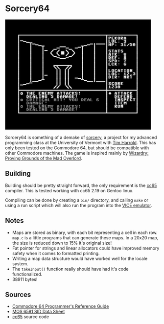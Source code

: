 # Sorcery64
<img src="doc/screenshot.png" alt="screenshot of in-game combat" width="auto" height="360">

Sorcery64 is something of a demake of [sorcery](https://github.com/ConnorMilligan/sorcery), a project for my advanced programming class at the University of Vermont with [Tim Harrold](https://github.com/timjhh). This has only been tested on the Commodore 64, but should be compatible with other Commodore machines. The game is inspired mainly by [Wizardry: Proving Grounds of the Mad Overlord](https://en.wikipedia.org/wiki/Wizardry%3A_Proving_Grounds_of_the_Mad_Overlord).

## Building
Building should be pretty straight forward, the only requirement is the [cc65](https://github.com/cc65/cc65) compiler. This is tested working with cc65 2.19 on Gentoo linux.

Compiling can be done by creating a `bin/` directory, and calling `make` or using a run script which will also run the program into the [VICE emulator](https://vice-emu.sourceforge.io/).

## Notes
- Maps are stored as binary, with each bit representing a cell in each row. `map.c` is a little programs that can generate these maps. In a 20x20 map, the size is reduced down to 15% it's original size!
- Fat pointer for strings and linear allocators could have improved memory safety when it comes to formatted printing.
- Writing a map data structure would have worked well for the locale system.
- The `takeInput()` function really should have had it's code functionalized.
- 38911 bytes!

## Sources
- [Commodore 64 Programmer's Reference Guide](https://archive.org/details/c64-programmer-ref)
- [MOS 6581 SID Data Sheet](https://archive.org/details/mos-6581-sid-data-sheet)
- [cc65](https://github.com/cc65/cc65) source code